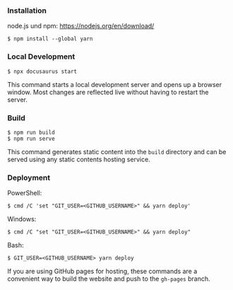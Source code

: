 

### Installation

node.js und npm: https://nodejs.org/en/download/
```
$ npm install --global yarn
```

### Local Development

```
$ npx docusaurus start
```

This command starts a local development server and opens up a browser window. Most changes are reflected live without having to restart the server.

### Build

```
$ npm run build
$ npm run serve
```

This command generates static content into the `build` directory and can be served using any static contents hosting service.

### Deployment

PowerShell:

```
$ cmd /C 'set "GIT_USER=<GITHUB_USERNAME>" && yarn deploy'
```

Windows:

```
$ cmd /C "set "GIT_USER=<GITHUB_USERNAME>" && yarn deploy"
```

Bash:

```
$ GIT_USER=<GITHUB_USERNAME> yarn deploy
```

If you are using GitHub pages for hosting, these commands are a convenient way to build the website and push to the `gh-pages` branch.
